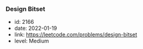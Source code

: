 ### Design Bitset

* id: 2166
* date: 2022-01-19
* link: https://leetcode.com/problems/design-bitset
* level: Medium

